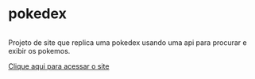 # pokedex 
<img source = "https://raw.githubuserco…e/animated/shiny/384.gif">

Projeto de site que replica uma pokedex usando uma api para procurar e exibir os pokemos.

[Clique aqui para acessar o site](https://alelucas2k.github.io/pokedex/)
